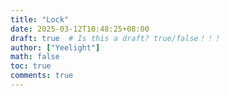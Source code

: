 ```yaml
---
title: "Lock"
date: 2025-03-12T10:48:25+08:00
draft: true  # Is this a draft? true/false！！！
author: ["Yeelight"]
math: false
toc: true
comments: true
---
```

